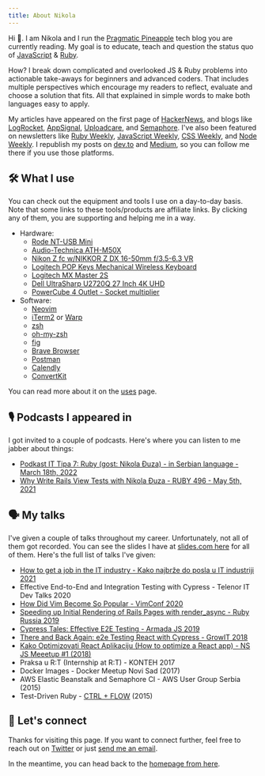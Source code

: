 ```yaml
---
title: About Nikola
---
```


Hi 👋. I am Nikola and I run the [Pragmatic Pineapple](/) tech blog you are currently reading. My goal is to educate, teach and question the status quo of [JavaScript](/tags/java-script) & [Ruby](/tags/ruby).

How? I break down complicated and overlooked JS & Ruby problems into actionable take-aways for beginners and advanced coders. That includes multiple perspectives which encourage my readers to reflect, evaluate and choose a solution that fits. All that explained in simple words to make both languages easy to apply.

My articles have appeared on the first page of [HackerNews](https://news.ycombinator.com/submitted?id=nikolalsvk), and blogs like [LogRocket](https://blog.logrocket.com/author/nikola-duza/), [AppSignal](https://blog.appsignal.com/), [Uploadcare](https://uploadcare.com/blog/author/nikola-duza/), and [Semaphore](https://semaphoreci.com/author/nikola). I've also been featured on newsletters like [Ruby Weekly](https://rubyweekly.com/), [JavaScript Weekly](https://javascriptweekly.com/), [CSS Weekly](https://css-weekly.com/), and [Node Weekly](https://nodeweekly.com/). I republish my posts on [dev.to](https://dev.to/nikolalsvk) and [Medium](https://medium.com/@nikolalsvk), so you can follow me there if you use those platforms.

## 🛠 What I use

You can check out the equipment and tools I use on a day-to-day basis. Note that some links to these tools/products are affiliate links. By clicking any of them, you are supporting and helping me in a way.

- Hardware:
  - [Rode NT-USB Mini](https://amzn.to/35SGBx1)
  - [Audio-Technica ATH-M50X](https://amzn.to/3DJEs3h)
  - [Nikon Z fc w/NIKKOR Z DX 16-50mm f/3.5-6.3 VR](https://amzn.to/3tHDtx0)
  - [Logitech POP Keys Mechanical Wireless Keyboard](https://amzn.to/3CEG7X3)
  - [Logitech MX Master 2S](https://amzn.to/3NkHTlg)
  - [Dell UltraSharp U2720Q 27 Inch 4K UHD](https://amzn.to/34GWhTy)
  - [PowerCube 4 Outlet - Socket multiplier](https://amzn.to/383KkbP)
- Software:
  - [Neovim](https://neovim.io/)
  - [iTerm2](https://iterm2.com/) or [Warp](https://www.warp.dev/)
  - [zsh](https://www.zsh.org/)
  - [oh-my-zsh](https://ohmyz.sh/)
  - [fig](https://fig.io/)
  - [Brave Browser](https://brave.com/)
  - [Postman](https://www.postman.com/)
  - [Calendly](https://calendly.com/nikolalsvk)
  - [ConvertKit](https://convertkit.com?lmref=EVgZiQ)

You can read more about it on the [uses](/uses) page.

## 🎙 Podcasts I appeared in

I got invited to a couple of podcasts. Here's where you can listen to me jabber about things:

- [Podkast IT Tipa 7: Ruby (gost: Nikola Đuza) - in Serbian language - March 18th, 2022](https://www.youtube.com/watch?v=IS5MeOj4Hc8)
- [Why Write Rails View Tests with Nikola Đuza - RUBY 496 - May 5th, 2021](https://rubyrogues.com/518)

## 🗣 My talks

I've given a couple of talks throughout my career. Unfortunately, not all of them got recorded. You can see the slides I have at [slides.com here](https://slides.com/nikolalsvk) for all of them. Here's the full list of talks I've given:

- [How to get a job in the IT industry - Kako najbrže do posla u IT industriji 2021](https://youtu.be/zLcjifY0biI?t=10112)
- Effective End-to-End and Integration Testing with Cypress - Telenor IT Dev Talks 2020
- [How Did Vim Become So Popular - VimConf 2020](https://www.youtube.com/watch?v=FVgp0VrNo2w)
- [Speeding up Initial Rendering of Rails Pages with render_async - Ruby Russia 2019](https://www.youtube.com/watch?v=_lCSSaurjYQ)
- [Cypress Tales: Effective E2E Testing - Armada JS 2019](https://www.youtube.com/watch?v=Lc4ArfGpdC8)
- [There and Back Again: e2e Testing React with Cypress - GrowIT 2018](https://www.youtube.com/watch?v=I3WJhutZovw)
- [Kako Optimizovati React Aplikaciju (How to optimize a React app) - NS JS Meeetup #1 (2018)](https://www.youtube.com/watch?v=Sjuh2VpZ_s4)
- Praksa u R:T (Internship at R:T) - KONTEH 2017
- Docker Images - Docker Meetup Novi Sad (2017)
- AWS Elastic Beanstalk and Semaphore CI - AWS User Group Serbia (2015)
- Test-Driven Ruby - [CTRL + FLOW](http://renderedtext.com/ctrlflow/) (2015)

## 🤝 Let's connect

Thanks for visiting this page. If you want to connect further, feel free to reach out on [Twitter](https://twitter.com/nikolalsvk) or just [send me an email](mailto:nikola@pragmaticpineapple.com).

In the meantime, you can head back to the [homepage from here](/).
